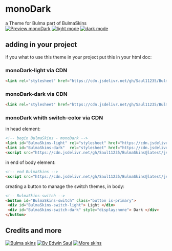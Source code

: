 # monoDark            
a Theme for Bulma part of BulmaSkins             
[![ Preview monoDark ](https://img.shields.io/badge/-Preview_monoDark-red)](https://saul11235.github.io/BulmaSkins?&skin=monoDark)
[![ light mode ](https://img.shields.io/badge/-light_mode-black)](https://saul11235.github.io/BulmaSkins?&skin=monoDark&dark=false)
[![ dark mode ](https://img.shields.io/badge/-dark_mode-black)](https://saul11235.github.io/BulmaSkins?&skin=monoDark&dark=true)
## adding in your project
if you what to use this theme in your project put this in your html doc:
### monoDark-light via CDN
```html
<link rel="stylesheet" href="https://cdn.jsdelivr.net/gh/Saul11235/BulmaSkins@latest/css/monoDark.light.css">
```
### monoDark-dark via CDN
```html
<link rel="stylesheet" href="https://cdn.jsdelivr.net/gh/Saul11235/BulmaSkins@latest/css/monoDark.dark.css">
```
### monoDark whith switch-color via CDN
in head element:
```html
<!-- begin BulmaSkins - monoDark -->
<link id="BulmaSkins-light" rel="stylesheet" href="https://cdn.jsdelivr.net/gh/Saul11235/BulmaSkins@latest/css/monoDark.light.css">
<link id="BulmaSkins-dark"  rel="stylesheet" href="https://cdn.jsdelivr.net/gh/Saul11235/BulmaSkins@latest/css/monoDark.dark.css">
<script src="https://cdn.jsdelivr.net/gh/Saul11235/BulmaSkins@latest/js/cdn/first.js"></script>
```
in end of body element:            
```html
<!-- end BulmaSkins -->
<script src="https://cdn.jsdelivr.net/gh/Saul11235/BulmaSkins@latest/js/cdn/last.js"></script>
```
creating a button to manage the switch themes, in body:            
```html
<!-- BulmaSkins-switch -->
<button id="BulmaSkins-switch" class="button is-primary">
 <div id="BulmaSkins-switch-light"> Light </div>
 <div id="BulmaSkins-switch-dark" style="display:none"> Dark </div>
</button>
```
## Credits and more 
[![Bulma skins](https://img.shields.io/badge/-Bulma_skins-blue)](https://saul11235.github.io/BulmaSkins/)
[![By Edwin Saul](https://img.shields.io/badge/-By_Edwin_Saul-black)](https://edwinsaul.com)
[![More skins](https://img.shields.io/badge/-More_skins-white)](https://github.com/Saul11235/BulmaSkins)
